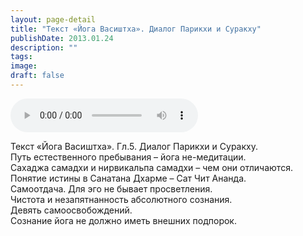 ```yaml
---
layout: page-detail
title: "Текст «Йога Васиштха». Диалог Парикхи и Суракху"
publishDate: 2013.01.24
description: ""
tags:
image:
draft: false
---
```


<audio title="2013.01.24 - Текст «Йога Васиштха». Диалог Парикхи и Суракху.mp3" src="https://filer-api.advayta.org/v1.0/public/files/73776" controls=""></audio>

 Текст «Йога Васиштха». Гл.5\. Диалог Парикхи и Суракху.  
Путь естественного пребывания – йога не-медитации.  
Сахаджа самадхи и нирвикальпа самадхи – чем они отличаются.  
Понятие истины в Санатана Дхарме – Сат Чит Ананда.  
Самоотдача. Для эго не бывает просветления.  
Чистота и незапятнанность абсолютного сознания.  
Девять самоосвобождений.  
Сознание йога не должно иметь внешних подпорок. 

  
